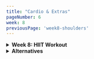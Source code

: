 ```yaml
---
title: "Cardio & Extras"
pageNumber: 6
week: 8
previousPage: 'week8-shoulders'
---
```


<details>
<summary><b>Week 8: HIIT Workout</b></summary

- HIIT Workout to finish your 8 week journey - this one's an absolute killer!!!! 

- [ITEMS REQUIRED]: Water bottle, phone (timer), markers (I use my hat and a water bottle)

- Go to your local park (if weather permits) and do the following:

- Warm-up:

- Light jog around the park (roughly 3-5 mins)

- Bodyweight squats, arm circles, any stretching you want to include

Workout:

- [Place markers 30m apart, do all your exercises at one marker and use the other as your point of reference for sprints]

- I place my water bottle where I am and hat (or other item) at ~30m away

- x20 push-ups

- x20 jump-squats [Normal body weight squats - jump at the top]

- x40 mountain climbers [lie in a plank position and raise your knee to your chest, repeat 20 times (10 per leg) at a rapid pace]

- x1 30m sprint, 30m jog back to starting position

- 45 second rest

REPEAT 3 TIMES

- x20 burpees [basically a push-up superset with a jump-squat]

- x20 body-weight squats

- Lunge 30m (to your reference point)

- Sprint back

- 60 second rest

- REPEAT 3 TIMES

Cool-down:

- Go for a well-deserved walk/lap around the park. I like to listen to relaxing music, walk slowly and enjoy mother nature before heading home - well done!!

</details>

<details>
<summary><b>Alternatives</b></summary

Swim:

Tips

- Get into a breathing rhythm - breath out for 3 strokes while underwater then breathe in and repeat, rotating your head (breathing) on both sides of your body

- If you don't breathe out all of the air in your lungs while underwater then this leaves space for half as much air to be inhaled on your breath in, it also leaves a build up of waste gases in your lungs making you feel more out of breath. So relax underwater and breath out all the oxygen in your lungs in a slow and controlled manner 
  
- Extended, long arm movement forward, as your palm hits the water sweep your arm backwards and down so your forearm is vertical underwater

- Pull your arm all the way backwards, don't give up on that stroke once your hand passes your face

- Breathe when your arm is 'recovering' out of the water, so quickly rotate your head for a breath as the arm on that side is out of the water

- Look down and slightly forward and kick with your toes pointed! 

Easy Swim Workout:

Warm-up:

- Swim 4 lengths of freestyle (up and back in a 25m pool) without stopping.

- 45-second rest.
  
Speed and Endurance Set (2 sets of slow up, fast back):

- Swim 1 slow length up the pool, then 1 length back at a comfortable pace.
  
- 45-second rest.
  
- Swim 1 slow length up the pool, then 1 length back at a comfortable pace.
  
- 45-second rest.

Cooldown:

Swim 4 lengths at a relaxed pace to finish.

Intermediate Swim Workout:

Warm-up:

- Swim 10 lengths of freestyle (one length is 25m) without stopping

- 30-second rest
  
Speed and Endurance Set (3 sets of slow up, fast back):

- Swim 1 slow length up the pool, then immediately 1 length back as fast as you can

- 30-second rest

- Swim 1 slow length up the pool, then immediately 1 length back as fast as you can
  
- 30-second rest

- Swim 1 slow length up the pool, then immediately 1 length back as fast as you can
  
- 30-second rest

Cool down:

- Swim 4 lengths at a relaxed pace to finish

Hard Swim Workout:

Warm-up:

- Swim 12 lengths of freestyle (up and back in a 25m pool) without stopping.
  
- 20-second rest.
  
Speed and Endurance Set (3 sets of slow up, fast back):

- Swim 1 slow length up the pool, then immediately 1 length back as fast as you can

- 20-second rest

- Swim 1 slow length up the pool, then immediately 1 length back as fast as you can
  
- 20-second rest

- Swim 1 slow length up the pool, then immediately 1 length back as fast as you can
  
- 20-second rest

Cool down:

- Swim 6 lengths at a relaxed pace to finish

Online Pilates:

- I recommend Move With Nicole on Youtube:

- [MoveWithNicole](https://www.youtube.com/@MoveWithNicole)

- She has great workouts for the whole body, legs, abs, upper body, lower body and stretching - I like to try incorporate minimum one workout per week

Outdoor Jogging:

Warm-up:

- Light dynamic stretching (leg swings, arm circles, etc.) for 5-7 minutes while walking
  
Main Workout:

- Jog at a steady pace for 30 minutes.

- At the 10 minute mark, jog slightly faster for 2 minutes (about a 10% increase in speed)

- Recover by relaxing with 1 minute of easy-paced recovery jogging
  
- At the 20 minute mark, repeat the fast jog for 2 minutes with a 1 minut recovery after
   
Cooldown:

- Slow jog or brisk walk for 5 minutes.
  
- Static stretching for major muscle groups (quads, hamstrings, calves, etc.) for 5-7 minutes.

- Aim for a total workout time of 30-45 mins

</details>
